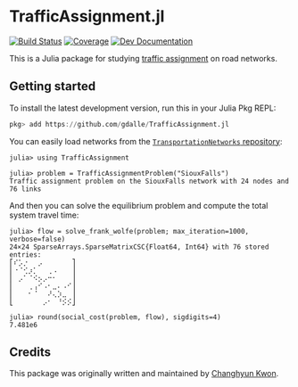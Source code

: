 # TrafficAssignment.jl

[![Build Status](https://github.com/gdalle/TrafficAssignment.jl/actions/workflows/Test.yml/badge.svg?branch=master)](https://github.com/gdalle/TrafficAssignment.jl/actions/workflows/Test.yml?query=branch%3Amaster)
[![Coverage](https://codecov.io/gh/gdalle/TrafficAssignment.jl/branch/master/graph/badge.svg)](https://app.codecov.io/gh/gdalle/TrafficAssignment.jl)
[![Dev Documentation](https://img.shields.io/badge/docs-dev-blue.svg)](https://gdalle.github.io/TrafficAssignment.jl/dev/)

This is a Julia package for studying [traffic assignment](https://en.wikipedia.org/wiki/Route_assignment) on road networks.

## Getting started

To install the latest development version, run this in your Julia Pkg REPL:

```julia
pkg> add https://github.com/gdalle/TrafficAssignment.jl
```

You can easily load networks from the [`TransportationNetworks` repository](https://github.com/bstabler/TransportationNetworks):

```jldoctest readme
julia> using TrafficAssignment

julia> problem = TrafficAssignmentProblem("SiouxFalls")
Traffic assignment problem on the SiouxFalls network with 24 nodes and 76 links
```

And then you can solve the equilibrium problem and compute the total system travel time:

```jldoctest readme
julia> flow = solve_frank_wolfe(problem; max_iteration=1000, verbose=false)
24×24 SparseArrays.SparseMatrixCSC{Float64, Int64} with 76 stored entries:
⎡⠎⡡⡐⠀⠀⡠⠀⠀⠀⠀⠀⠀⎤
⎢⠐⠈⢊⡰⡁⠀⠀⢀⠠⠀⠀⠀⎥
⎢⠀⡠⠁⠈⠪⡢⡠⠒⠂⠀⠀⠀⎥
⎢⠀⠀⠀⢀⢠⠊⠠⠂⣀⠄⠠⠊⎥
⎢⠀⠀⠀⠂⠈⠀⠀⠜⢄⡱⣀⠀⎥
⎣⠀⠀⠀⠀⠀⠀⡠⠂⠀⠘⡪⡪⎦

julia> round(social_cost(problem, flow), sigdigits=4)
7.481e6
```

## Credits

This package was originally written and maintained by [Changhyun Kwon](http://www.chkwon.net).
